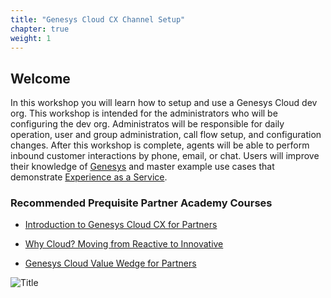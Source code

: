 ```yaml
---
title: "Genesys Cloud CX Channel Setup"
chapter: true
weight: 1
---
```


## Welcome

In this workshop you will learn how to setup and use a Genesys Cloud dev org. This workshop is intended for the administrators who will be configuring the dev org. Administratos will be responsible for daily operation, user and group administration, call flow setup, and configuration changes. After this workshop is complete, agents will be able to perform inbound customer interactions by phone, email, or chat.  Users will improve their knowledge of [Genesys](https://genesys.com) and master example use cases that demonstrate [Experience as a Service](https://www.genesys.com/experience-as-a-service).

### Recommended Prequisite Partner Academy Courses

- [Introduction to Genesys Cloud CX for Partners](https://learn.genesys.com/learn/course/16575/introduction-to-genesys-cloud-cx-for-partners?generated_by=515985&hash=fcdec55b4d8fdf2f8a2232b6f3eb96cc58e015d7)

- [Why Cloud? Moving from Reactive to Innovative](https://learn.genesys.com/learn/course/16795/why-cloud-moving-from-reactive-to-innovative?generated_by=515985&hash=e45debb36f28404dec0fb7b5e226e8b3e2ed6ddc7)

- [Genesys Cloud Value Wedge for Partners](https://learn.genesys.com/learn/course/611/genesys-cloud-value-wedge-for-partners?generated_by=515985&hash=181643a2d2d06a123bd19bddd0bbf01f9d3119b7)


![Title](/images/homepage.jpg)
